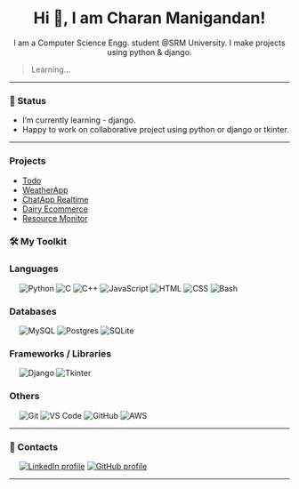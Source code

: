 <h1 align="center">Hi 👋, I am Charan Manigandan!</h1>

<p align="center">
I am a Computer Science Engg. student @SRM University.
I make projects using python & django.
</p>

<blockquote>Learning...</blockquote>

---

### 🚀 Status
+ I’m currently learning - django.
+ Happy to work on collaborative project using python or django or tkinter.

---

### Projects

- [Todo](https://github.com/charan-manigandan/ToDo)
- [WeatherApp](https://github.com/charan-manigandan/Weather_App)
- [ChatApp Realtime](https://github.com/charan-manigandan/Django_chatapp_realtime)
- [Dairy Ecommerce](https://github.com/charan-manigandan/dairy_ecommerce)
- [Resource Monitor](https://github.com/charan-manigandan/Resource_Monitor)

### 🛠️ My Toolkit

### Languages
&emsp;
![Python](https://img.shields.io/badge/-Python-05122A?style=flat&logo=Python&color=05122A)
![C](https://img.shields.io/badge/-C-05122A?style=flat&logo=C&color=05122A)
![C++](https://img.shields.io/badge/-C++-05122A?style=flat&logo=Cplusplus&color=05122A)
![JavaScript](https://img.shields.io/badge/-JavaScript-05122A?style=flat&logo=JavaScript&color=05122A)
![HTML](https://img.shields.io/badge/-HTML-05122A?style=flat&logo=HTML5&color=05122A)
![CSS](https://img.shields.io/badge/-CSS-05122A?style=flat&logo=CSS3&logoColor=blue&color=05122A)
![Bash](https://img.shields.io/badge/-Bash-000?&logo=GNU-Bash&color=05122A)

### Databases
&emsp;
![MySQL](https://img.shields.io/badge/-MySQL-000?&logo=MySQL&color=05122A)
![Postgres](https://img.shields.io/badge/postgres-%23316192.svg?style=for-the-badge&logo=postgresql&logoColor=white)
![SQLite](https://img.shields.io/badge/-SQLite-000?&logo=SQLite&color=05122A)

### Frameworks / Libraries
&emsp;
![Django](https://img.shields.io/badge/-Django-000?&logo=Django&logoColor=green&color=05122A)
![Tkinter](https://img.shields.io/badge/-Tkinter-000?&logo=Tkinter&color=05122A)

### Others
&emsp;
![Git](https://img.shields.io/badge/-Git-000?&logo=Git&color=05122A)
![VS Code](https://img.shields.io/badge/-VS%20Code-000?&logo=Visual-Studio-Code&logoColor=blue&color=05122A)
![GitHub](https://img.shields.io/badge/-GitHub-000?&logo=GitHub&color=05122A)
![AWS](https://img.shields.io/badge/AWS-%23FF9900.svg?style=for-the-badge&logo=amazon-aws&logoColor=white)

---

### 🤝 Contacts
&emsp;
<a href="https://www.linkedin.com/in/charan-manigandan-799b87226/"><img src="https://img.shields.io/badge/linkedin-%230A66C2.svg?style=plastic&logo=linkedin&logoColor=white" alt="LinkedIn profile"/></a>
<a href="https://github.com/charan-manigandan"><img src="https://img.shields.io/badge/github-%23181717.svg?style=plastic&logo=github&logoColor=white" alt="GitHub profile"/></a>

---

<!---
charan-manigandan/charan-manigandan is a ✨ special ✨ repository because its `README.md` (this file) appears on your GitHub profile.
You can click the Preview link to take a look at your changes.
--->
